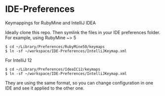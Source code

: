 IDE-Preferences
===============

Keymappings for RubyMine and IntelliJ IDEA

Ideally clone this repo.
Then symlink the files in your IDE preferences folder.
For example, using RubyMine ~> 5

```
$ cd ~/Library/Preferences/RubyMine50/keymaps
$ ln -sf ~/workspace/IDE-Preferences/IntelliJKeymap.xml
```

For IntelliJ 12

```
$ cd ~/Library/Preferences/IdeaIC12/keymaps
$ ln -sf ~/workspace/IDE-Preferences/IntelliJKeymap.xml
```

They are using the same format, so you can change configuration in one IDE and see it applied to the other one.
